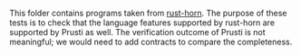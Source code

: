 This folder contains programs taken from [rust-horn](https://github.com/hopv/rust-horn/tree/master/toplas2021).
The purpose of these tests is to check that the language features supported by rust-horn are supported by Prusti as well.
The verification outcome of Prusti is not meaningful; we would need to add contracts to compare the completeness.
